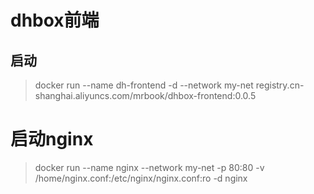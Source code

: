 # dhbox前端

## 启动

> docker run --name dh-frontend -d --network my-net registry.cn-shanghai.aliyuncs.com/mrbook/dhbox-frontend:0.0.5

# 启动nginx

> docker run --name nginx --network my-net -p 80:80 -v /home/nginx.conf:/etc/nginx/nginx.conf:ro -d nginx